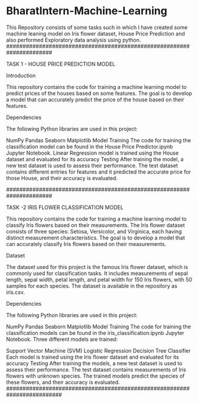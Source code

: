 # BharatIntern-Machine-Learning
This Repository consists of some tasks such in which I have created some machine leaning model on Iris flower dataset, House Price Prediction and also performed Exploratory data analysis using python.
######################################################################

TASK 1 - HOUSE PRICE PREDICTION MODEL

Introduction

This repository contains the code for training a machine learning model to predict prices of the houses based on some features. The goal is to develop a model that can accurately predict the price of the house based on their features.

Dependencies

The following Python libraries are used in this project:

NumPy Pandas Seaborn Matplotlib Model Training The code for training the classification model can be found in the House Price Predictor.ipynb Jupyter Notebook. Linear Regression model is trained using the House dataset and evaluated for its accuracy Testing After training the model, a new test dataset is used to assess their performance. The test dataset contains different entries for features and it predicted the accurate price for those House, and their accuracy is evaluated. 


######################################################################

TASK -2 IRIS FLOWER CLASSIFICATION MODEL

This repository contains the code for training a machine learning model to classify Iris flowers based on their measurements. The Iris flower dataset consists of three species: Setosa, Versicolor, and Virginica, each having distinct measurement characteristics. The goal is to develop a model that can accurately classify Iris flowers based on their measurements.

Dataset

The dataset used for this project is the famous Iris flower dataset, which is commonly used for classification tasks. It includes measurements of sepal length, sepal width, petal length, and petal width for 150 Iris flowers, with 50 samples for each species. The dataset is available in the repository as iris.csv.

Dependencies

The following Python libraries are used in this project:

NumPy Pandas Seaborn Matplotlib Model Training The code for training the classification models can be found in the iris_classification.ipynb Jupyter Notebook. Three different models are trained:

Support Vector Machine (SVM) Logistic Regression Decision Tree Classifier Each model is trained using the Iris flower dataset and evaluated for its accuracy Testing After training the models, a new test dataset is used to assess their performance. The test dataset contains measurements of Iris flowers with unknown species. The trained models predict the species of these flowers, and their accuracy is evaluated. #########################################################################
